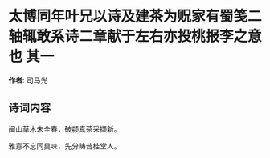 # 太博同年叶兄以诗及建茶为贶家有蜀笺二轴辄敢系诗二章献于左右亦投桃报李之意也  其一

**作者**: 司马光

## 诗词内容

闽山草木未全春，破颣真茶采撷新。

雅意不忘同臭味，先分畴昔桂堂人。

